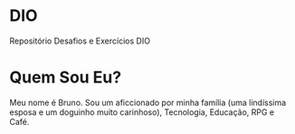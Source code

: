 # DIO
Repositório Desafios e Exercícios DIO

# Quem Sou Eu?
Meu nome é Bruno. Sou um aficcionado por minha família (uma lindíssima esposa e um doguinho muito carinhoso), Tecnologia, Educação, RPG e Café.

